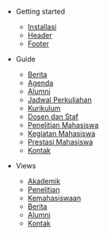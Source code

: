 - Getting started

  - [Installasi](installasi.md)
  - [Header](header.md)
  - [Footer](footer.md)

- Guide

  - [Berita](berita.md)
  - [Agenda](agenda.md)
  - [Alumni](alumni.md)
  - [Jadwal Perkuliahan](jadwal-perkuliahan.md)
  - [Kurikulum](kurikulum.md)
  - [Dosen dan Staf](dosen-dan-staf.md)
  - [Penelitian Mahasiswa](penelitian-mahasiswa.md)
  - [Kegiatan Mahasiswa](kegiatan-mahasiswa.md)
  - [Prestasi Mahasiswa](prestasi-mahasiswa.md)
  - [Kontak](kontak.md)

- Views
  - [Akademik](views/akademik.md)
  - [Penelitian](views/penelitian.md)
  - [Kemahasiswaan](views/kemahasiswaan.md)
  - [Berita](views/berita.md)
  - [Alumni](views/alumni.md)
  - [Kontak](views/kontak.md)
